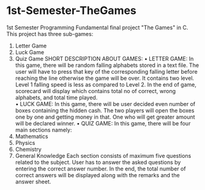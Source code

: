 # 1st-Semester-TheGames
1st Semester Programming Fundamental final project "The Games" in C.
This project has three sub-games:
1) Letter Game
2) Luck Game
3) Quiz Game
SHORT DESCRIPTION ABOUT GAMES:
• LETTER GAME:
In this game, there will be random falling alphabets stored in a text file. The user will have to press that key of the corresponding falling letter before reaching the line otherwise the game will be over. It contains two level. Level 1 falling speed is less as compared to Level 2. In the end of game, scorecard will display which contains total no of correct, wrong alphabets, and total time played.  
• LUCK GAME:
In this game, there will be user decided even number of boxes containing the hidden cash. The two players will open the boxes one by one and getting money in that. One who will get greater amount will be declared winner.
• QUIZ GAME:
In this game, there will be four main sections namely:
1) Mathematics
2) Physics
3) Chemistry
4) General Knowledge
Each section consists of maximum five questions related to the subject. User has to answer the asked questions by entering the correct answer number. In the end, the total number of correct answers will be displayed along with the remarks and the answer sheet.
